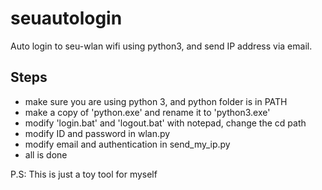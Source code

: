 # seuautologin
Auto login to seu-wlan wifi using python3, and send IP address via email.

## Steps ##
- make sure you are using python 3, and python folder is in PATH
- make a copy of 'python.exe' and rename it to 'python3.exe'
- modify 'login.bat' and 'logout.bat' with notepad, change the cd path
- modify ID and password in wlan.py
- modify email and authentication in send_my_ip.py
- all is done

P.S: This is just a toy tool for myself
